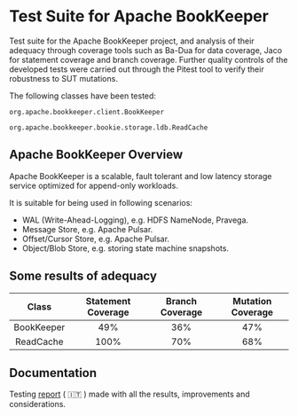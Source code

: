 # Test Suite for Apache BookKeeper

Test suite for the Apache BookKeeper project, and analysis of their adequacy through coverage tools such as Ba-Dua for data coverage, Jaco for statement coverage and branch coverage. Further quality controls of the developed tests were carried out through the Pitest tool to verify their robustness to SUT mutations.

The following classes have been tested:
```
org.apache.bookkeeper.client.BookKeeper
```
```
org.apache.bookkeeper.bookie.storage.ldb.ReadCache
```



## Apache BookKeeper Overview

Apache BookKeeper is a scalable, fault tolerant and low latency storage service optimized for append-only workloads.

It is suitable for being used in following scenarios:

- WAL (Write-Ahead-Logging), e.g. HDFS NameNode, Pravega.
- Message Store, e.g. Apache Pulsar.
- Offset/Cursor Store, e.g. Apache Pulsar.
- Object/Blob Store, e.g. storing state machine snapshots.

## Some results of adequacy


|  Class | Statement Coverage | Branch Coverage | Mutation Coverage |
|:----------:|:----------------------:|:-------------------:|:---------------------:|
| BookKeeper |           49%          |         36%         |          47%          |
| ReadCache  |          100%          |         70%         |          68%          |


## Documentation

Testing [report](https://github.com/callbrok/TestSuite_BookKeeper/blob/50d0b85558eadfc7a2e9d5e6a2e471ac0773b43e/report/testing_report.pdf) ( :it: ) made with all the results, improvements and considerations.



